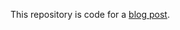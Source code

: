 This repository is code for a [blog post](https://scottpierce.dev/posts/circular-reveal-animations-in-compose/).
